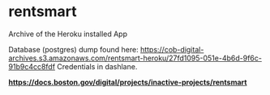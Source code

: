 # rentsmart
Archive of the Heroku installed App

Database (postgres) dump found here: https://cob-digital-archives.s3.amazonaws.com/rentsmart-heroku/27fd1095-051e-4b6d-9f6c-91b9c4cc8fdf
Credentials in dashlane.

**https://docs.boston.gov/digital/projects/inactive-projects/rentsmart**
